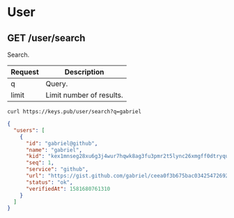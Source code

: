 # User

## GET /user/search

Search.

| Request | Description              |
| ------- | ------------------------ |
| q       | Query.                   |
| limit   | Limit number of results. |

```shell
curl https://keys.pub/user/search?q=gabriel
```

```json
{
  "users": [
    {
      "id": "gabriel@github",
      "name": "gabriel",
      "kid": "kex1mnseg28xu6g3j4wur7hqwk8ag3fu3pmr2t5lync26xmgff0dtryqupf80c",
      "seq": 1,
      "service": "github",
      "url": "https://gist.github.com/gabriel/ceea0f3b675bac03425472692273cf52",
      "status": "ok",
      "verifiedAt": 1581680761310
    }
  ]
}
```
